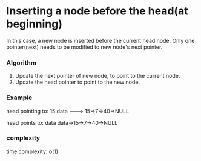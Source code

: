 # Inserting a node before the head(at beginning)
In this case, a new node is inserted before the current head node. Only one pointer(next) needs to be modified to new node's next pointer.

### Algorithm
1. Update the next pointer of new node, to point to the current node.
2. Update the head pointer to point to the new node.

### Example
head pointing to: 15
data ---> 15->7->40->NULL

head points to: data
data->15->7->40->NULL

### complexity
time complexity: o(1)